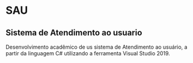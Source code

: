 <h1>SAU</h1>
<h2>Sistema de Atendimento ao usuario</h2>
<p>Desenvolvimento acadêmico de us sistema de Atendimento ao usuário, a partir da linguagem C# utilizando a ferramenta Visual Studio 2019.</p>
